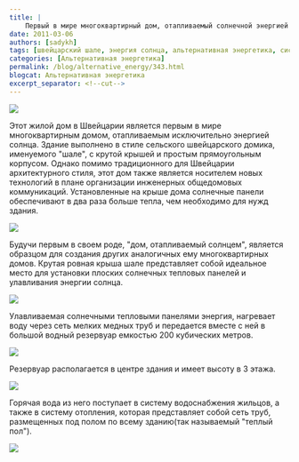 ```yaml
---
title: |
    Первый в мире многоквартирный дом, отапливаемый солнечной энергией
date: 2011-03-06
authors: [sadykh]
tags: [швейцарский шале, энергия солнца, альтернативная энергетика, система отопления, теплый пол, швейцарский домик, швейцария]
categories: [Альтернативная энергетика]
permalink: /blog/alternative_energy/343.html
blogcat: Альтернативная энергетика
excerpt_separator: <!--cut-->
---
```



![](http://itw66.ru/uploads/images/00/00/05/2011/03/06/5a30a9.jpg)


Этот жилой дом в Швейцарии является первым в мире многоквартирным домом, отапливаемым исключительно энергией солнца. Здание выполнено в стиле сельского швейцарского домика, именуемого "шале", с крутой крышей и простым прямоугольным корпусом. Однако помимо традиционного для Швейцарии архитектурного стиля, этот дом также является носителем новых технологий в плане организации инженерных общедомовых коммуникаций. Установленные на крыше дома солнечные панели обеспечивают в два раза больше тепла, чем необходимо для нужд здания.
 

<!--cut-->



![](http://itw66.ru/uploads/images/00/00/05/2011/03/06/efadf7.jpg)


Будучи первым в своем роде, "дом, отапливаемый солнцем", является образцом для создания других аналогичных ему многоквартирных домов. Крутая ровная крыша шале представляет собой идеальное место для установки плоских солнечных тепловых панелей и улавливания энергии солнца. 


![](http://itw66.ru/uploads/images/00/00/05/2011/03/06/36934d.jpg)


Улавливаемая солнечными тепловыми панелями энергия, нагревает воду через сеть мелких медных труб и передается вместе с ней в большой водный резервуар емкостью 200 кубических метров. 


![](http://itw66.ru/uploads/images/00/00/05/2011/03/06/587671.jpg)


Резервуар располагается в центре здания и имеет высоту в 3 этажа. 


![](http://itw66.ru/uploads/images/00/00/05/2011/03/06/747535.jpg)


Горячая вода из него поступает в систему водоснабжения жильцов, а также в систему отопления, которая представляет собой сеть труб, размещенных под полом по всему зданию(так называемый "теплый пол").


![](http://itw66.ru/uploads/images/00/00/05/2011/03/06/a8dc6a.jpg)

